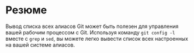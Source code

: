 # Резюме

Вывод списка всех алиасов Git может быть полезен для управления вашей рабочим процессом с Git. Используя команду `git config -l` вместе с `grep` и `sed`, вы можете легко вывести список всех настроенных на вашей системе алиасов.
